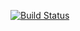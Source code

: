 [![Build Status](https://travis-ci.com/gilmarvagner/devopslab.svg?branch=main)](https://travis-ci.com/gilmarvagner/devopslab)
